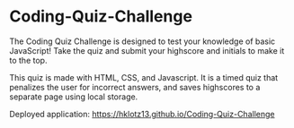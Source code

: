 # Coding-Quiz-Challenge

The Coding Quiz Challenge is designed to test your knowledge of basic JavaScript! Take the quiz and submit your highscore and initials to make it to the top.

This quiz is made with HTML, CSS, and Javascript. It is a timed quiz that penalizes the user for incorrect answers, and saves highscores to a separate page using local storage.

Deployed application: https://hklotz13.github.io/Coding-Quiz-Challenge
